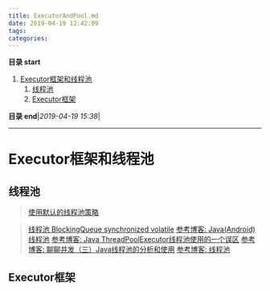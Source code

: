 ```yaml
---
title: ExecutorAndPool.md
date: 2019-04-19 12:42:09
tags: 
categories: 
---
```


**目录 start**
 
1. [Executor框架和线程池](#executor框架和线程池)
    1. [线程池](#线程池)
    1. [Executor框架](#executor框架)

**目录 end**|_2019-04-19 15:38_|
****************************************
# Executor框架和线程池

## 线程池
> [使用默认的线程池策略](https://github.com/Kuangcp/JavaBase/blob/master/java-thread/src/main/java/com/github/kuangcp/UseThreadPool.java)

> [线程池 BlockingQueue synchronized volatile](https://segmentfault.com/a/1190000012916473)
> [参考博客: Java(Android)线程池](http://www.trinea.cn/android/java-android-thread-pool/)
> [参考博客: Java ThreadPoolExecutor线程池使用的一个误区](http://codefine.site/2941.html)
> [参考博客: 聊聊并发（三）Java线程池的分析和使用](http://ifeve.com/java-threadpool/)
> [参考博客: 线程池](http://ifeve.com/thread-pools/)


## Executor框架


